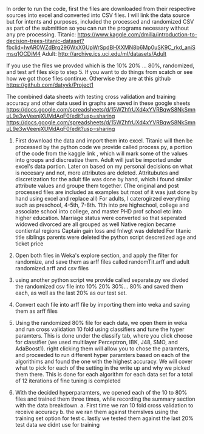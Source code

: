 In order to run the code, first the files are downloaded from their respective sources into excel and converted into CSV files. I will link the data source but for intents and purposes, included the processed and randomized CSV as part of the submittion so you can run the programs necessary without any pre processing.
Titanic: https://www.kaggle.com/dmilla/introduction-to-decision-trees-titanic-dataset?fbclid=IwAR0WZdBrq296WxXGUpWrSpdBHXXMN8b6Mp0uSK9C_rkd_aniSmsq1OCDiM4
Adult: http://archive.ics.uci.edu/ml/datasets/Adult


If you use the files we provded which is the 10% 20% ... 80%, randomized, and test  arf files skip to step 5. If you want to do things from scatch or see how we got those files continue. Otherwise they are at this github
https://github.com/datyvk/Project1

The combined data sheets with testing cross validation and training accuracy and other data used in graphs are saved in these google sheets
https://docs.google.com/spreadsheets/d/15WZhfrUXd4xYVRBqwS8NkSmnuL9e3wVeenjXUMdAqF0/edit?usp=sharing
https://docs.google.com/spreadsheets/d/15WZhfrUXd4xYVRBqwS8NkSmnuL9e3wVeenjXUMdAqF0/edit?usp=sharing

1. First download the data and import them into excel. Titanic will then be processed by the python code we provide called process.py, a portion of the code from the kaggle link , which will mark some of the values into groups and discreatize them. Adult will just be imported under excel's data portion. Later on based on my personal decisions on what is necesary and not, more attributes are deleted. Attritubutes and discretization for the adult file was done by hand, which i found similar attribute values and groupe them together. (The original and post processed files are included as examples but most of it was just done by hand using excel and replace all) 
	For adults, I caterogirzed everything such as preschool, 4-5th, 7-8th. 11th into pre highschool, college and associate school into college, and master PHD prof school etc into higher education.
	Marriage status were converted so that seperated widowed divorced are all grouped as well
	Native region became contiental regions
	Captain gain loss and fnlwgt was deleted
	For titanic title siblings parents were deleted
	the python script descretized age and ticket price

2. Open both files in Weka's explore section, and apply the filter for randomize, and save them as arff files called randomTit.arff and adult randomized.arff and csv files

3. using another python script we provide called separate.py we divded the randomized csv file into 10% 20% 30%... 80% and saved them each, as well as the last 20% as our test set.

4. Convert each file into arff file by importing them into weka and saving them as arff files

5. Using the randomized 80% file for each data, we open them in weka and run cross validation 10 fold using classifiers and tune the hyper paramters. This is done under the 
classify tab, where you click choose for classifier (we used multilayer Perceptron, IBK, J48, SMO, and AdaBoost1). right clicking them will allow you to chose the paramters, and proceeded to run different hyper paramters based on each of the algorithims and found the one with the highest accuracy. We will cover what to pick for each of the setting in the write up and why we picked them there. This is done for each algorithm for each data set for a total of 12 iterations of fine tuning is completed

6. With the decided hyperparamters, we opened each of the 10 to 80% files and trained them three times, while recording the summary section with the data breakdown.
	a. First time we ran 10 fold cross validation to receive accuracy 
	b. the we ran them against themslves using the training set option for test
	c. lastly we tested them against the last 20% test data we didnt use for training


